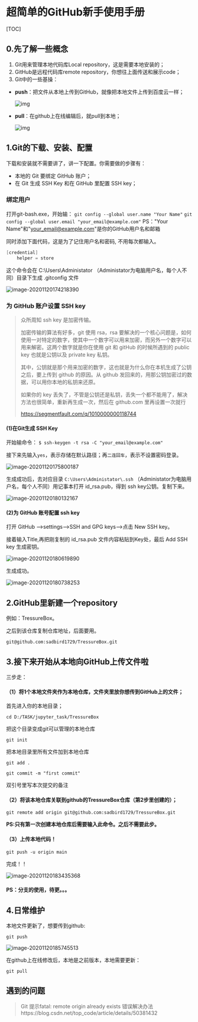 # 超简单的GitHub新手使用手册

[TOC]

## 0.先了解一些概念

1. Git用来管理本地代码库Local repository，这是需要本地安装的；
2. GitHub是远程代码库remote repository，你想往上面传送和展示code；
3. Git中的一些基操：

- **push**：把文件从本地上传到GitHub，就像把本地文件上传到百度云一样；

  ![img](https://pic4.zhimg.com/v2-96ec1cead3a779e70972d66f671f658b_b.webp)

- **pull**：在github上在线编辑后，就pull到本地；

  ![img](https://pic3.zhimg.com/v2-9ea03ba3eaa5e981c65627b2dd5c590e_b.webp)

## 1.Git的下载、安装、配置

下载和安装就不需要讲了，讲一下配置。你需要做的步骤有：

- 本地的 Git 要绑定 GitHub 账户；
- 在 Git 生成 SSH Key 和在 GitHub 里配置 SSH key；

### 绑定用户

打开git-bash.exe，开始输：
 `git config --global user.name "Your Name"`
 `git config --global user.email "your_email@example.com"`
 PS："Your Name"和"your_email@example.com"是你的GitHub用户名和邮箱

同时添加下面代码，这是为了记住用户名和密码, 不用每次都输入。

```csharp
[credential]
    helper = store
```

 这个命令会在 C:\Users\Administator （Administator为电脑用户名，每个人不同）目录下生成 .gitconfig 文件

![image-20201120174218390](C:\Users\17067\AppData\Roaming\Typora\typora-user-images\image-20201120174218390.png)

### 为 GitHub 账户设置 SSH key

> 众所周知 ssh key 是加密传输。
>
> 加密传输的算法有好多，git 使用 rsa，rsa 要解决的一个核心问题是，如何使用一对特定的数字，使其中一个数字可以用来加密，而另外一个数字可以用来解密。这两个数字就是你在使用 git 和 gitHub 的时候所遇到的 public key 也就是公钥以及 private key 私钥。
>
> 其中，公钥就是那个用来加密的数字，这也就是为什么你在本机生成了公钥之后，要上传到 github 的原因。从 github 发回来的，用那公钥加密过的数据，可以用你本地的私钥来还原。
>
> 如果你的 key 丢失了，不管是公钥还是私钥，丢失一个都不能用了，解决方法也很简单，重新再生成一次，然后在 github.com 里再设置一次就行
>
> https://segmentfault.com/q/1010000000118744

#### (1)在Git生成 SSH Key

开始输命令：
 `$ ssh-keygen -t rsa -C "your_email@example.com"` 

接下来先输入`yes`，表示存储在默认路径；再`二连回车`，表示不设置密码登录。

![image-20201120175800187](C:\Users\17067\AppData\Roaming\Typora\typora-user-images\image-20201120175800187.png)


 生成成功后，去对应目录 `C:\Users\Administator\.ssh` （Administator为电脑用户名，每个人不同）用记事本打开 id_rsa.pub，得到 ssh key公钥。复制下来。

![image-20201120180132167](C:\Users\17067\AppData\Roaming\Typora\typora-user-images\image-20201120180132167.png)



#### (2)为 GitHub 账号配置 ssh key

打开 GitHub -->settings-->SSH and GPG keys-->点击 New SSH key。

接着输入Title,再把刚复制的 id_rsa.pub 文件内容粘贴到Key处，最后 Add SSH key 生成密钥。

![image-20201120180619890](C:\Users\17067\AppData\Roaming\Typora\typora-user-images\image-20201120180619890.png)

生成成功。

![image-20201120180738253](C:\Users\17067\AppData\Roaming\Typora\typora-user-images\image-20201120180738253.png)

## 2.GitHub里新建一个repository

例如：TressureBox。

之后到该仓库复制仓库地址，后面要用。

```
git@github.com:sadbird1729/TressureBox.git
```



## 3.接下来开始从本地向GitHub上传文件啦

三步走：

#### （1）将1个本地文件夹作为本地仓库，文件夹里放你想传到GitHub上的文件；

首先进入你的本地目录；

`cd D:/TASK/jupyter_task/TressureBox`

把这个目录变成git可以管理的本地仓库

`git init`

把本地目录里所有文件加到本地仓库

`git add .`

`git commit -m "first commit"` 

双引号里写本次提交的备注

#### （2）将该本地仓库关联到github的TressureBox仓库（第2步里创建的）；

`git remote add origin git@github.com:sadbird1729/TressureBox.git`

**PS:只有第一次创建本地仓库后需要输入此命令。之后不需要此步。**

#### （3）上传本地代码！

`git push -u origin main`

完成！！

![image-20201120183435368](C:\Users\17067\AppData\Roaming\Typora\typora-user-images\image-20201120183435368.png)



#### PS：分支的使用，待更。。。

## 4.日常维护

本地文件更新了，想要传到github:

`git push`

![image-20201120185745513](C:\Users\17067\AppData\Roaming\Typora\typora-user-images\image-20201120185745513.png)

在github上在线修改后，本地是之前版本，本地需要更新：

`git pull`



## 遇到的问题

> Git 提示fatal: remote origin already exists 错误解决办法https://blog.csdn.net/top_code/article/details/50381432
>
> 




